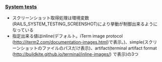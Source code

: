 ### [System tests](https://github.com/rails/rails/pull/26703)

* スクリーンショット取得処理は環境変数(RAILS_SYSTEM_TESTING_SCREENSHOT)により挙動が制御出来るようになっている
* 指定出来る値はinline(デフォルト。iTerm image protocol (http://iterm2.com/documentation-images.html)で表示。)、simple(スクリーンショットのファイルのパスだけ表示)、artifact(terminal artifact format (http://buildkite.github.io/terminal/inline-images/) で表示)の3つ
